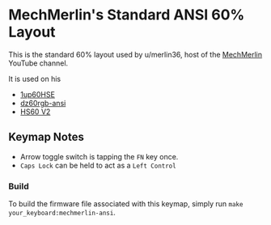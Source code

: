 # MechMerlin's Standard ANSI 60% Layout

This is the standard 60% layout used by u/merlin36, host of the [MechMerlin](www.youtube.com/mechmerlin) 
YouTube channel.

It is used on his      
* [1up60HSE](https://github.com/qmk/qmk_firmware/tree/master/keyboards/1upkeyboards/1up60hse)
* [dz60rgb-ansi](https://github.com/qmk/qmk_firmware/tree/master/keyboards/dztech/dz60rgb)
* [HS60 V2](https://github.com/qmk/qmk_firmware/tree/master/keyboards/hs60/v2)

## Keymap Notes
- Arrow toggle switch is tapping the `FN` key once. 
- `Caps Lock` can be held to act as a `Left Control`

### Build
To build the firmware file associated with this keymap, simply run `make your_keyboard:mechmerlin-ansi`.
